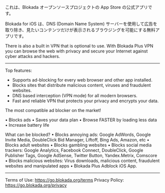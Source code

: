 これは、Blokada オープンソースプロジェクトの App Store の公式アプリです。

Blokada for iOS は、DNS (Domain Name System) サーバーを使用して広告を取り除き、見たいコンテンツだけが表示されるブラウジングを可能にする無料アプリです。

There is also a built in VPN that is optional to use. With Blokada Plus VPN you can browse the web with privacy and secure your Internet against cyber attacks and hackers.

----

Top features:

- Supports ad-blocking for every web browser and other app installed.
- Blocks sites that distribute malicious content, viruses and fraudulent websites.
- DNS based interception (VPN mode) for all modern browsers.
- Fast and reliable VPN that protects your privacy and encrypts your data.

The most compatible ad blocker on the market!

• Blocks ads • Saves your data plan • Browse FASTER by loading less data • Increase battery life

What can be blocked? • Blocks annoying ads: Google AdWords, Google Invite Media, DoubleClick Bid Manager, Liftoff, Bing Ads, Amazon, etc • Blocks adult websites • Blocks gambling websites • Blocks social media trackers: Google Analytics, Facebook Connect, DoubleClick, Google Publisher Tags, Google AdSense, Twitter Button, Yandex.Metrix, Comscore • Blocks malicious websites: Virus downloads, malicious content, fraudulent websites and manipulated apps • Blokada Plus Adblock iOS App.

----

Terms of Use: https://go.blokada.org/terms Privacy Policy: https://go.blokada.org/privacy
